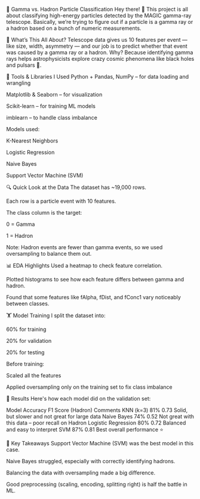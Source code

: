 🔭 Gamma vs. Hadron Particle Classification
Hey there! 👋
This project is all about classifying high-energy particles detected by the MAGIC gamma-ray telescope. Basically, we’re trying to figure out if a particle is a gamma ray or a hadron based on a bunch of numeric measurements.

🧠 What’s This All About?
Telescope data gives us 10 features per event — like size, width, asymmetry — and our job is to predict whether that event was caused by a gamma ray or a hadron.
Why? Because identifying gamma rays helps astrophysicists explore crazy cosmic phenomena like black holes and pulsars 🌌.

🧰 Tools & Libraries I Used
Python + Pandas, NumPy – for data loading and wrangling

Matplotlib & Seaborn – for visualization

Scikit-learn – for training ML models

imblearn – to handle class imbalance

Models used:

K-Nearest Neighbors

Logistic Regression

Naive Bayes

Support Vector Machine (SVM)

🔍 Quick Look at the Data
The dataset has ~19,000 rows.

Each row is a particle event with 10 features.

The class column is the target:

0 = Gamma

1 = Hadron

Note: Hadron events are fewer than gamma events, so we used oversampling to balance them out.

📊 EDA Highlights
Used a heatmap to check feature correlation.

Plotted histograms to see how each feature differs between gamma and hadron.

Found that some features like fAlpha, fDist, and fConc1 vary noticeably between classes.

🏋️ Model Training
I split the dataset into:

60% for training

20% for validation

20% for testing

Before training:

Scaled all the features

Applied oversampling only on the training set to fix class imbalance

🧪 Results
Here's how each model did on the validation set:

Model	Accuracy	F1 Score (Hadron)	Comments
KNN (k=3)	81%	0.73	Solid, but slower and not great for large data
Naive Bayes	74%	0.52	Not great with this data – poor recall on Hadron
Logistic Regression	80%	0.72	Balanced and easy to interpret
SVM	87%	0.81	Best overall performance ⭐️

🎯 Key Takeaways
Support Vector Machine (SVM) was the best model in this case.

Naive Bayes struggled, especially with correctly identifying hadrons.

Balancing the data with oversampling made a big difference.

Good preprocessing (scaling, encoding, splitting right) is half the battle in ML.


